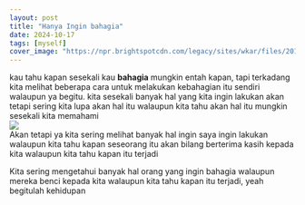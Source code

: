 ```yaml
---
layout: post
title: "Hanya Ingin bahagia"
date: 2024-10-17
tags: [myself]
cover_image: "https://npr.brightspotcdn.com/legacy/sites/wkar/files/201405/Happy_graphic.jpg"
---
```

kau tahu kapan sesekali kau **bahagia** mungkin entah kapan, tapi terkadang kita melihat beberapa cara untuk melakukan kebahagian itu sendiri walaupun ya begitu. kita sesekali banyak hal yang kita ingin lakukan akan tetapi sering kita lupa akan hal itu walaupun kita tahu akan hal itu mungkin sesekali kita memahami
<br><img src="https://encrypted-tbn0.gstatic.com/images?q=tbn:ANd9GcSBlPlpTtK_z4wQ4W74DmV5pxpZYatxBAmzrg&s" /><br> 
Akan tetapi ya kita sering melihat banyak hal ingin saya ingin lakukan walaupun kita tahu kapan seseorang itu akan bilang berterima kasih kepada kita walaupun kita tahu kapan itu terjadi

Kita sering mengetahui banyak hal orang yang ingin bahagia walaupun mereka benci kepada kita walaupun kita tahu kapan itu terjadi, yeah begitulah kehidupan
